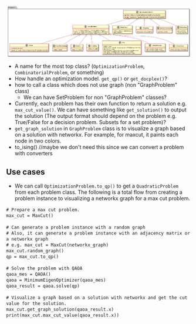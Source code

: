 ![class](out/problems/problems.png)

- A name for the most top class? (`OptimizationProblem`, `CombinatorialProblem`, or something)
- How handle an optimization model. `get_qp()` or `get_docplex()`?
- how to call a class which does not use graph (non "GraphProblem" class)
    - We can have SetProblem for non "GraphProblem" classes?
- Currently, each problem has their own function to return a solution e.g. `max_cut_value()`. We can have something like `get_solution()` to output the solution (The output format should depend on the problem e.g. True/False for a decision problem. Subsets for a set problem)?
- `get_graph_solution` in `GraphProblem` class is to visualize a graph based on a solution with networkx. For example, for maxcut, it paints each node in two colors.
- to_ising() //maybe we don't need this since we can convert a problem with converters

## Use cases
- We can call `OptimizationProblem.to_qp()` to get a `QuadraticProblem` from each problem class. The following is a total flow from creating a problem instance to visualizing a networkx graph for a max cut problem.
```
# Prepare a max cut problem.
max_cut = MaxCut()

# Can generate a problem instance with a random graph
# Also, it can generate a problem instance with an adjacency matrix or a networkx graph
# e.g. max_cut = MaxCut(networkx_graph)
max_cut.random_graph()
qp = max_cut.to_qp()

# Solve the problem with QAOA
qaoa_mes = QAOA()
qaoa = MinimumEigenOptimizer(qaoa_mes)
qaoa_result = qaoa.solve(qp)

# Visualize a graph based on a solution with networkx and get the cut value for the solution.
max_cut.get_graph_solution(qaoa_result.x)
print(max_cut.max_cut_value(qaoa_result.x))
```